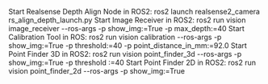 Start Realsense Depth Align Node in ROS2: ros2 launch realsense2_camera rs_align_depth_launch.py
Start Image Receiver in ROS2: ros2 run vision image_receiver --ros-args -p show_img:=True -p max_depth:=40
Start Calibration Tool in ROS: ros2 run vision calibration --ros-args -p show_img:=True -p threshold:=40 -p point_distance_in_mm:=92.0
Start Point Finder 3D in ROS2: ros2 run vision point_finder_3d --ros-args -p show_img:=True -p threshold :=40
Start Point Finder 2D in ROS2: ros2 run vision point_finder_2d --ros-args -p show_img:=True

